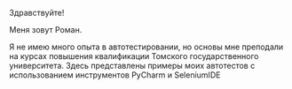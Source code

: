 Здравствуйте!

Меня зовут Роман.

Я не имею много опыта в автотестировании, но основы мне преподали на курсах повышения квалификации Томского государственного университета. Здесь представлены примеры моих автотестов с использованием инструментов PyCharm и SeleniumIDE